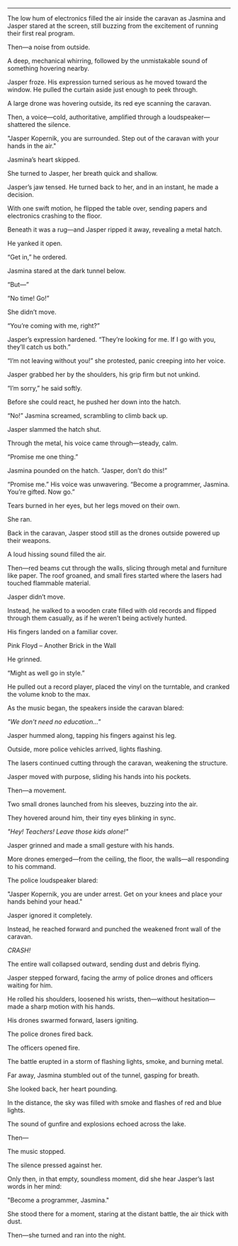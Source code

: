 
---

The low hum of electronics filled the air inside the caravan as Jasmina and Jasper stared at the screen, still buzzing from the excitement of running their first real program.  

Then—a noise from outside.  

A deep, mechanical whirring, followed by the unmistakable sound of something hovering nearby.  

Jasper froze. His expression turned serious as he moved toward the window. He pulled the curtain aside just enough to peek through.  

A large drone was hovering outside, its red eye scanning the caravan.  

Then, a voice—cold, authoritative, amplified through a loudspeaker—shattered the silence.  

"Jasper Kopernik, you are surrounded. Step out of the caravan with your hands in the air."  

Jasmina’s heart skipped.  

She turned to Jasper, her breath quick and shallow.  

Jasper’s jaw tensed. He turned back to her, and in an instant, he made a decision.  

With one swift motion, he flipped the table over, sending papers and electronics crashing to the floor.  

Beneath it was a rug—and Jasper ripped it away, revealing a metal hatch.  

He yanked it open.  

“Get in,” he ordered.  

Jasmina stared at the dark tunnel below.  

“But—”  

“No time! Go!”  

She didn’t move.  

“You’re coming with me, right?”  

Jasper’s expression hardened. “They’re looking for me. If I go with you, they’ll catch us both.”  

“I’m not leaving without you!” she protested, panic creeping into her voice.  

Jasper grabbed her by the shoulders, his grip firm but not unkind.  

“I’m sorry,” he said softly.  

Before she could react, he pushed her down into the hatch.  

“No!” Jasmina screamed, scrambling to climb back up.  

Jasper slammed the hatch shut.  

Through the metal, his voice came through—steady, calm.  

“Promise me one thing.”  

Jasmina pounded on the hatch. “Jasper, don’t do this!”  

“Promise me.” His voice was unwavering. “Become a programmer, Jasmina. You’re gifted. Now go.”  

Tears burned in her eyes, but her legs moved on their own.  

She ran.  

Back in the caravan, Jasper stood still as the drones outside powered up their weapons.  

A loud hissing sound filled the air.  

Then—red beams cut through the walls, slicing through metal and furniture like paper. The roof groaned, and small fires started where the lasers had touched flammable material.  

Jasper didn’t move.  

Instead, he walked to a wooden crate filled with old records and flipped through them casually, as if he weren’t being actively hunted.  

His fingers landed on a familiar cover.  

Pink Floyd – Another Brick in the Wall  

He grinned.  

“Might as well go in style.”  

He pulled out a record player, placed the vinyl on the turntable, and cranked the volume knob to the max.  

As the music began, the speakers inside the caravan blared:  

*"We don't need no education..."*  

Jasper hummed along, tapping his fingers against his leg.  

Outside, more police vehicles arrived, lights flashing.  

The lasers continued cutting through the caravan, weakening the structure.  

Jasper moved with purpose, sliding his hands into his pockets.  

Then—a movement.  

Two small drones launched from his sleeves, buzzing into the air.  

They hovered around him, their tiny eyes blinking in sync.  

*"Hey! Teachers! Leave those kids alone!"*  

Jasper grinned and made a small gesture with his hands.  

More drones emerged—from the ceiling, the floor, the walls—all responding to his command.  

The police loudspeaker blared:  

"Jasper Kopernik, you are under arrest. Get on your knees and place your hands behind your head."  

Jasper ignored it completely.  

Instead, he reached forward and punched the weakened front wall of the caravan.  

*CRASH!*  

The entire wall collapsed outward, sending dust and debris flying.  

Jasper stepped forward, facing the army of police drones and officers waiting for him.  

He rolled his shoulders, loosened his wrists, then—without hesitation—made a sharp motion with his hands.  

His drones swarmed forward, lasers igniting.  

The police drones fired back.  

The officers opened fire.  

The battle erupted in a storm of flashing lights, smoke, and burning metal.  

Far away, Jasmina stumbled out of the tunnel, gasping for breath.  

She looked back, her heart pounding.  

In the distance, the sky was filled with smoke and flashes of red and blue lights.  

The sound of gunfire and explosions echoed across the lake.  

Then—  

The music stopped.  

The silence pressed against her.  

Only then, in that empty, soundless moment, did she hear Jasper’s last words in her mind:  

"Become a programmer, Jasmina."  

She stood there for a moment, staring at the distant battle, the air thick with dust.  

Then—she turned and ran into the night.
